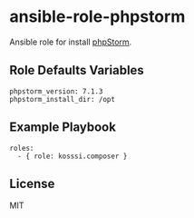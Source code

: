 # ansible-role-phpstorm

Ansible role for install [phpStorm](http://www.jetbrains.com/phpstorm/).

## Role Defaults Variables

    phpstorm_version: 7.1.3
    phpstorm_install_dir: /opt

## Example Playbook

    roles:
      - { role: kosssi.composer }

## License

MIT

